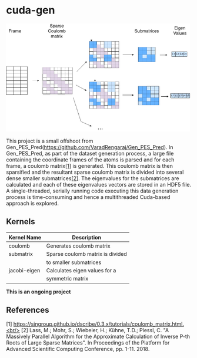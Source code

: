 # cuda-gen

<img src="https://github.com/VaradRengaraj/cuda-gen/blob/main/utils/image.png" width="500">

This project is a small offshoot from Gen_PES_Pred(https://github.com/VaradRengaraj/Gen_PES_Pred). In Gen_PES_Pred, as part of the dataset generation process, a large file containing the coordinate frames of the atoms is parsed and for each frame, a coulomb matrix[[1]](#1) is generated. This coulomb matrix is then sparsified and the resultant sparse coulomb matrix is divided into several dense smaller submatrices[[2]](#2). The eigenvalues for the submatrices are calculated and each of these eigenvalues vectors are stored in an HDF5 file. A single-threaded, serially running code executing this data generation process is time-consuming and hence a multithreaded Cuda-based approach is explored. 

## Kernels

| Kernel Name | Description                         |
| ----------  | ----------------------------------  |
| coulomb     | Generates coulomb matrix            |
| submatrix   | Sparse coulomb matrix is divided    |
|             | to smaller submatrices              |
|jacobi-eigen | Calculates eigen values for a       |
|             | symmetric matrix                    |

**This is an ongoing project**

## References
<a id="1">[1]</a> 
https://singroup.github.io/dscribe/0.3.x/tutorials/coulomb_matrix.html.<br/>
<a id="2">[2]</a> 
Lass, M.; Mohr, S.; Wiebeler, H.; Kühne, T.D.; Plessl, C.
"A Massively Parallel Algorithm for the Approximate Calculation of Inverse P-th Roots of Large Sparse Matrices".
In Proceedings of the Platform for Advanced Scientific Computing Conference, pp. 1-11. 2018.




